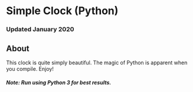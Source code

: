 # Simple Clock (Python)
### Updated January 2020

## About 
This clock is quite simply beautiful. The magic of Python is apparent when you compile. Enjoy! 

##### Note: Run using Python 3 for best results.
